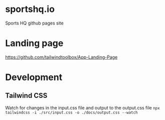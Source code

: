 # sportshq.io
Sports HQ github pages site

# Landing page
https://github.com/tailwindtoolbox/App-Landing-Page

# Development
## Tailwind CSS
Watch for changes in the input.css file and output to the output.css file
`npx tailwindcss -i ./src/input.css -o ./docs/output.css --watch`
